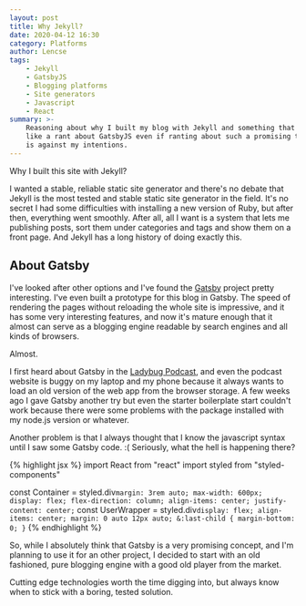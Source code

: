```yaml
---
layout: post
title: Why Jekyll?
date: 2020-04-12 16:30
category: Platforms
author: Lencse
tags:
    - Jekyll
    - GatsbyJS
    - Blogging platforms
    - Site generators
    - Javascript
    - React
summary: >-
    Reasoning about why I built my blog with Jekyll and something that looks
    like a rant about GatsbyJS even if ranting about such a promising technology
    is against my intentions.
---
```


Why I built this site with Jekyll?

I wanted a stable, reliable static site generator and there's no debate that Jekyll is the most tested and stable static site generator in the field. It's no secret I had some difficulties with installing a new version of Ruby, but after then, everything went smoothly. After all, all I want is a system that lets me publishing posts, sort them under categories and tags and show them on a front page. And Jekyll has a long history of doing exactly this.

## About Gatsby

I've looked after other options and I've found the [Gatsby](https://www.gatsbyjs.org/) project pretty interesting. I've even built a prototype for this blog in Gatsby. The speed of rendering the pages without reloading the whole site is impressive, and it has some very interesting features, and now it's mature enough that it almost can serve as a blogging engine readable by search engines and all kinds of browsers.

Almost.

I first heard about Gatsby in the [Ladybug Podcast](https://ladybug.dev/), and even the podcast website is buggy on my laptop and my phone because it always wants to load an old version of the web app from the browser storage. A few weeks ago I gave Gatsby another try but even the starter boilerplate start couldn't work because there were some problems with the package installed with my node.js version or whatever.

Another problem is that I always thought that I know the javascript syntax until I saw some Gatsby code. :( Seriously, what the hell is happening there?

{% highlight jsx %}
import React from "react"
import styled from "styled-components"

const Container = styled.div`
  margin: 3rem auto;
  max-width: 600px;
  display: flex;
  flex-direction: column;
  align-items: center;
  justify-content: center;
`
const UserWrapper = styled.div`
  display: flex;
  align-items: center;
  margin: 0 auto 12px auto;
  &:last-child {
    margin-bottom: 0;
  }
`
{% endhighlight %}

So, while I absolutely think that Gatsby is a very promising concept, and I'm planning to use it for an other project, I decided to start with an old fashioned, pure blogging engine with a good old player from the market.

Cutting edge technologies worth the time digging into, but always know when to stick with a boring, tested solution.
